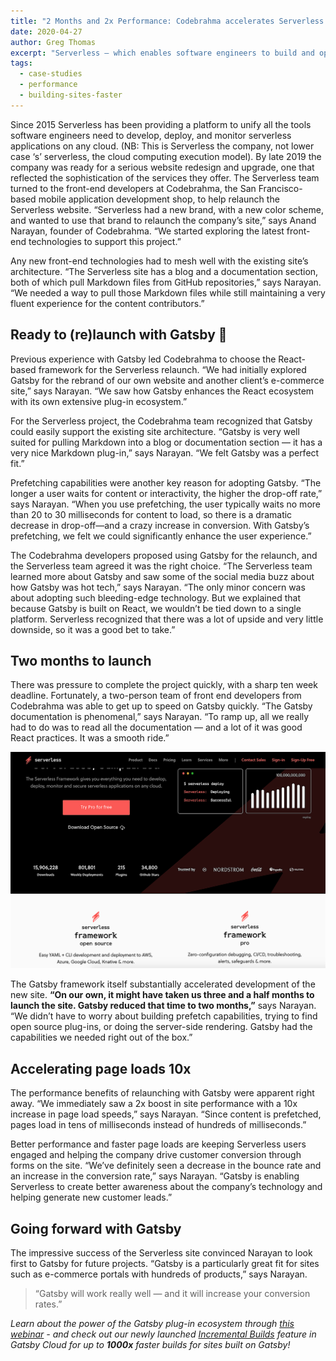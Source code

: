 ```yaml
---
title: "2 Months and 2x Performance: Codebrahma accelerates Serverless.com with Gatsby"
date: 2020-04-27
author: Greg Thomas
excerpt: "Serverless — which enables software engineers to build and operate serverless applications — needed to launch a rebranded company website on a tight deadline. Front-end web developers from Codebrahma used the Gatsby framework to rebuild the Serverless site in only two months. The new Gatsby-based site delivered a 2x site performance improvement that is helping to increase user engagement and boost lead-gen conversions.!"
tags:
  - case-studies
  - performance
  - building-sites-faster
---
```


Since 2015 Serverless has been providing a platform to unify all the tools software engineers need to develop, deploy, and monitor serverless applications on any cloud. (NB: This is Serverless the company, not lower case ‘s’ serverless, the cloud computing execution model). By late 2019 the company was ready for a serious website redesign and upgrade, one that reflected the sophistication of the services they offer. The Serverless team turned to the front-end developers at Codebrahma, the San Francisco-based mobile application development shop, to help relaunch the Serverless website. “Serverless had a new brand, with a new color scheme, and wanted to use that brand to relaunch the company’s site,” says Anand Narayan, founder of Codebrahma. “We started exploring the latest front-end technologies to support this project.”

Any new front-end technologies had to mesh well with the existing site’s architecture. “The Serverless site has a blog and a documentation section, both of which pull Markdown files from GitHub repositories,” says Narayan. “We needed a way to pull those Markdown files while still maintaining a very fluent experience for the content contributors.”

## Ready to (re)launch with Gatsby 🚀

Previous experience with Gatsby led Codebrahma to choose the React-based framework for the Serverless relaunch. “We had initially explored Gatsby for the rebrand of our own website and another client’s e-commerce site,” says Narayan. “We saw how Gatsby enhances the React ecosystem with its own extensive plug-in ecosystem.”

For the Serverless project, the Codebrahma team recognized that Gatsby could easily support the existing site architecture. “Gatsby is very well suited for pulling Markdown into a blog or documentation section — it has a very nice Markdown plug-in,” says Narayan. “We felt Gatsby was a perfect fit.”

Prefetching capabilities were another key reason for adopting Gatsby. “The longer a user waits for content or interactivity, the higher the drop-off rate,” says Narayan. “When you use prefetching, the user typically waits no more than 20 to 30 milliseconds for content to load, so there is a dramatic decrease in drop-off—and a crazy increase in conversion. With Gatsby’s prefetching, we felt we could significantly enhance the user experience.”

The Codebrahma developers proposed using Gatsby for the relaunch, and the Serverless team agreed it was the right choice. “The Serverless team learned more about Gatsby and saw some of the social media buzz about how Gatsby was hot tech,” says Narayan. “The only minor concern was about adopting such bleeding-edge technology. But we explained that because Gatsby is built on React, we wouldn’t be tied down to a single platform. Serverless recognized that there was a lot of upside and very little downside, so it was a good bet to take.”

## Two months to launch

There was pressure to complete the project quickly, with a sharp ten week deadline. Fortunately, a two-person team of front end developers from Codebrahma was able to get up to speed on Gatsby quickly. “The Gatsby documentation is phenomenal,” says Narayan. “To ramp up, all we really had to do was to read all the documentation — and a lot of it was good React practices. It was a smooth ride.”

![Screen shot of redesigned Serverless.com landing page](./codebrahma_Serverless.jpg)

The Gatsby framework itself substantially accelerated development of the new site. **“On our own, it might have taken us three and a half months to launch the site. Gatsby reduced that time to two months,”** says Narayan. “We didn’t have to worry about building prefetch capabilities, trying to find open source plug-ins, or doing the server-side rendering. Gatsby had the capabilities we needed right out of the box.”

## Accelerating page loads 10x

The performance benefits of relaunching with Gatsby were apparent right away. “We immediately saw a 2x boost in site performance with a 10x increase in page load speeds,” says Narayan. “Since content is prefetched, pages load in tens of milliseconds instead of hundreds of milliseconds.”

Better performance and faster page loads are keeping Serverless users engaged and helping the company drive customer conversion through forms on the site. “We’ve definitely seen a decrease in the bounce rate and an increase in the conversion rate,” says Narayan. “Gatsby is enabling Serverless to create better awareness about the company’s technology and helping generate new customer leads.”

## Going forward with Gatsby

The impressive success of the Serverless site convinced Narayan to look first to Gatsby for future projects. “Gatsby is a particularly great fit for sites such as e-commerce portals with hundreds of products,” says Narayan.

> “Gatsby will work really well — and it will increase your conversion rates.”

_Learn about the power of the Gatsby plug-in ecosystem through [this webinar](https://www.gatsbyjs.com/gatsby-plugins) - and check out our newly launched [Incremental Builds](/blog/2020-04-22-announcing-incremental-builds/) feature in Gatsby Cloud for up to **1000x** faster builds for sites built on Gatsby!_
